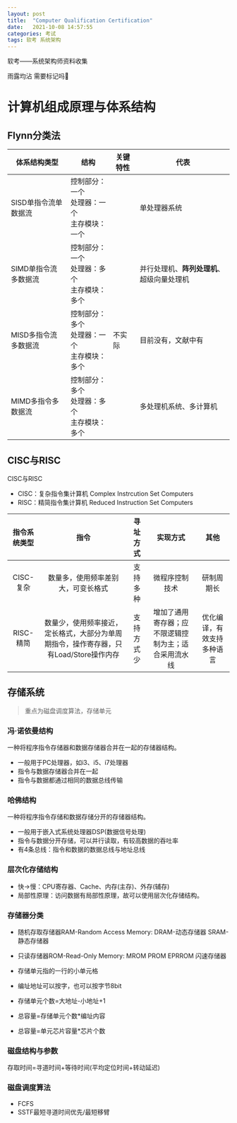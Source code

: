 ```yaml
---
layout: post
title:  "Computer Qualification Certification"
date:   2021-10-08 14:57:55
categories: 考试
tags: 软考 系统架构
---
```



软考——系统架构师资料收集

雨露均沾 需要标记吗🌟

# 计算机组成原理与体系结构

## Flynn分类法

<table>
<thead>
<tr>
<th>体系结构类型</th>
<th>结构</th>
<th>关键特性</th>
<th>代表</th>
</tr>
</thead>
<tbody>
<tr>
<td>SISD单指令流单数据流</td>
<td>控制部分：一个<br>处理器：一个<br>主存模块：一个</td>
<td></td>
<td>单处理器系统</td>
</tr>
<tr>
<td>SIMD单指令流多数据流</td>
<td>控制部分：一个<br>处理器：多个<br>主存模块：多个</td>
<td></td>
<td>并行处理机、<strong>阵列处理机</strong>、超级向量处理机</td>
</tr>
<tr>
<td>MISD多指令流多数据流</td>
<td>控制部分：多个<br>处理器：一个<br>主存模块：多个</td>
<td>不实际</td>
<td>目前没有，文献中有</td>
</tr>
<tr>
<td>MIMD多指令多数据流</td>
<td>控制部分：多个<br>处理器：多个<br>主存模块：多个</td>
<td></td>
<td>多处理机系统、多计算机</td>
</tr>
</tbody>
</table>

## CISC与RISC

CISC与RISC
* CISC：复杂指令集计算机 Complex Instrcution Set Computers
* RISC：精简指令集计算机 Reduced Instruction Set Computers

|指令系统类型	|指令	|寻址方式	|实现方式	|其他
|:---: |:---: |:---: |:---: |:---: |
|CISC-复杂	|数量多，使用频率差别大，可变长格式	|支持多种	|微程序控制技术	|研制周期长
|RISC-精简	|数量少，使用频率接近，定长格式，大部分为单周期指令，操作寄存器，只有Load/Store操作内存	|支持方式少	|增加了通用寄存器；应不限逻辑控制为主；适合采用流水线	|优化编译，有效支持多种语言

## 存储系统

> 重点为磁盘调度算法，存储单元

### 冯·诺依曼结构
一种将程序指令存储器和数据存储器合并在一起的存储器结构。
* 一般用于PC处理器，如i3、i5、i7处理器
* 指令与数据存储器合并在一起
* 指令与数据都通过相同的数据总线传输
### 哈佛结构
一种将程序指令存储和数据存储分开的存储器结构。
* 一般用于嵌入式系统处理器DSP(数据信号处理)
* 指令与数据分开存储，可以并行读取，有较高数据的吞吐率
* 有4条总线：指令和数据的数据总线与地址总线
### 层次化存储结构
* 快->慢：CPU寄存器、Cache、内存(主存)、外存(辅存)
* 局部性原理：访问数据有局部性原理，故可以使用层次化存储结构。
### 存储器分类
* 随机存取存储器RAM-Random Access Memory:	DRAM-动态存储器 SRAM-静态存储器
* 只读存储器ROM-Read-Only Memory:	MROM PROM EPRROM 闪速存储器

* 存储单元指的一行的小单元格
* 编址地址可以按字，也可以按字节8bit
* 存储单元个数=大地址-小地址+1
* 总容量=存储单元个数*编址内容
* 总容量=单元芯片容量*芯片个数
### 磁盘结构与参数
存取时间=寻道时间+等待时间(平均定位时间+转动延迟)
### 磁盘调度算法
* FCFS
* SSTF最短寻道时间优先/最短移臂








